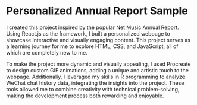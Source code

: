 # Personalized Annual Report Sample

I created this project inspired by the popular Net Music Annual Report. Using React.js as the framework, I built a personalized webpage to showcase interactive and visually engaging content. This project serves as a learning journey for me to explore HTML, CSS, and JavaScript, all of which are completely new to me.

To make the project more dynamic and visually appealing, I used Procreate to design custom GIF animations, adding a unique and artistic touch to the webpage. Additionally, I leveraged my skills in R programming to analyze WeChat chat history data, integrating the insights into the project. These tools allowed me to combine creativity with technical problem-solving, making the development process both rewarding and enjoyable.   


